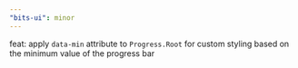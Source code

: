 ```yaml
---
"bits-ui": minor
---
```


feat: apply `data-min` attribute to `Progress.Root` for custom styling based on the minimum value of the progress bar
